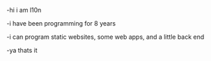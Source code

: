 -hi i am l10n

-i have been programming for 8 years

-i can program static websites, some web apps, and a little back end

-ya thats it
<!---
l10nexe/l10nexe is a ✨ special ✨ repository because its `README.md` (this file) appears on your GitHub profile.
You can click the Preview link to take a look at your changes.
--->
